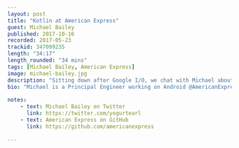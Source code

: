 ```yaml
---
layout: post
title: "Kotlin at American Express"
guest: Michael Bailey
published: 2017-10-16
recorded: 2017-05-23
trackid: 347099235
length: "34:17"
length_rounded: "34 mins"
tags: [Michael Bailey, American Express]
image: michael-bailey.jpg
description: "Sitting down after Google I/O, we chat with Michael about their adoption of Kotlin at American Express, where they took a slightly different route to others."
bio: "Michael is a Principal Engineer working on Android @AmericanExpress. Google Developer Expert and @HarveyMudd alumni"
                                                                                                                                                                                                                                                                                        
notes: 
    - text: Michael Bailey on Twitter
      link: https://twitter.com/yogurtearl
    - text: American Express on GitHub
      link: https://github.com/americanexpress
      
---
```


